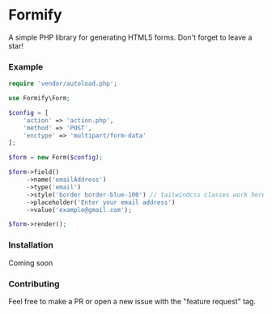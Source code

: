 # Formify

A simple PHP library for generating HTML5 forms. Don't forget to leave a star!

### Example

```php
require 'vendor/autoload.php';

use Formify\Form;

$config = [
    'action' => 'action.php',
    'method' => 'POST',
    'enctype' => 'multipart/form-data'
];

$form = new Form($config);

$form->field()
     ->name('emailAddress')
     ->type('email')
     ->style('border border-blue-100') // tailwindcss classes work here!
     ->placeholder('Enter your email address')
     ->value('example@gmail.com');

$form->render();
```

### Installation
Coming soon

### Contributing
Feel free to make a PR or open a new issue with the "feature request" tag.